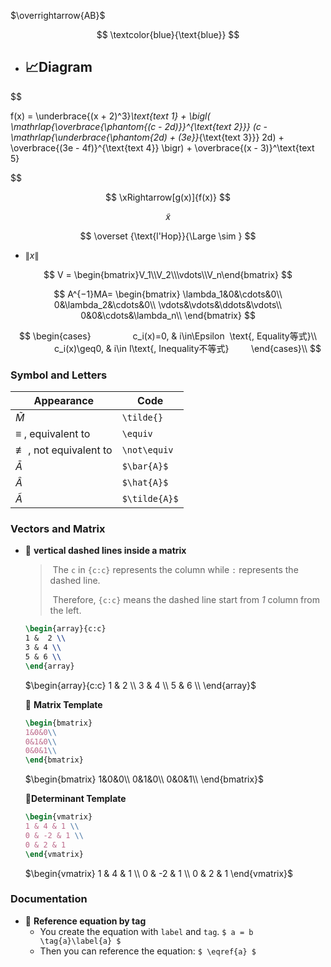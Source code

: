 $\overrightarrow{AB}$


$$
\textcolor{blue}{\text{blue}}
$$

- 📈Diagram
  -
  
$$
 
f(x) = 
    \underbrace{(x + 2)^3}_\text{text 1} + 
    \bigl(
      \mathrlap{\overbrace{\phantom{(c - 2d)}}^{\text{text 2}}}
      (c - 
      \mathrlap{\underbrace{\phantom{2d) + (3e}}_{\text{text 3}}}
      2d) +
      \overbrace{(3e - 4f)}^{\text{text 4}}
    \bigr) + 
    \overbrace{(x - 3)}^\text{text 5}
 
$$

$$
\xRightarrow[g(x)]{f(x)}
$$

$$
\tilde{x}
$$

$$
\overset {\text{l'Hop}}{\Large \sim }
$$

- $\lVert x\rVert$

$$
V = \begin{bmatrix}V_1\\V_2\\\vdots\\V_n\end{bmatrix}
$$

$$
A^{−1}MA=
\begin{bmatrix}
\lambda_1&0&\cdots&0\\
0&\lambda_2&\cdots&0\\
\vdots&\vdots&\ddots&\vdots\\
0&0&\cdots&\lambda_n\\
\end{bmatrix}
$$

$$
\begin{cases}
                c_i(x)=0, & i\in\Epsilon  \text{, Equality等式}\\
                c_i(x)\geq0, & i\in I\text{, Inequality不等式}
        \end{cases}\\
$$

### Symbol and Letters
| Appearance                       | Code          |
| -------------------------------- | ------------- |
| $\tilde{M}$                      | `\tilde{}`    |
| $\equiv$ , equivalent to         | `\equiv`      |
| $\not\equiv$ , not equivalent to | `\not\equiv`  |
| $\bar{A}$                        | `$\bar{A}$`   |
| $\hat{A}$                        | `$\hat{A}$`   |
| $\tilde{A}$                      | `$\tilde{A}$` |

### Vectors and Matrix

- 📌  **vertical dashed lines inside a matrix**
  
  > ​	The `c` in `{c:c}` represents the column while `:` represents the dashed line.
  >
  > ​	Therefore, `{c:c}` means the dashed line start from *1* column from the left.
  
  ```latex
  \begin{array}{c:c}
  1 &  2 \\ 
  3 & 4 \\
  5 & 6 \\ 
  \end{array}
  ```
  
  $\begin{array}{c:c}
  1 &  2 \\ 
  3 & 4 \\
  5 & 6 \\ 
  \end{array}$
  
  
  📌 **Matrix Template**
  
  ```latex
  \begin{bmatrix}
  1&0&0\\
  0&1&0\\
  0&0&1\\
  \end{bmatrix}
  ```
  
  $\begin{bmatrix}
  1&0&0\\
  0&1&0\\
  0&0&1\\
  \end{bmatrix}$
  
  **📌Determinant Template**
  
  ```latex
  \begin{vmatrix}
  1 & 4 & 1 \\ 
  0 & -2 & 1 \\ 
  0 & 2 & 1
  \end{vmatrix}
  ```
  
  $\begin{vmatrix}
  1 & 4 & 1 \\ 
  0 & -2 & 1 \\ 
  0 & 2 & 1
  \end{vmatrix}$

### Documentation
- 📌 **Reference equation by tag**
    - You create the equation with `label` and `tag`.
      `$ a = b \tag{a}\label{a} $`
    - Then you can reference the equation:
      `$ \eqref{a} $`
    